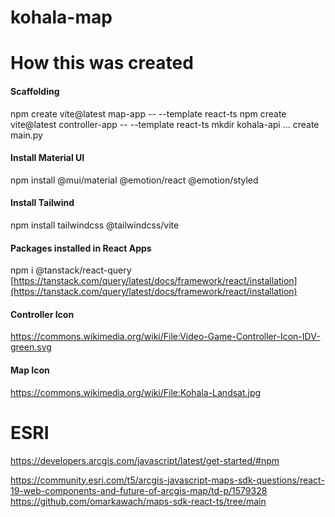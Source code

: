# kohala-map

# How this was created

#### Scaffolding

npm create vite@latest map-app -- --template react-ts
npm create vite@latest controller-app -- --template react-ts
mkdir kohala-api ... create main.py

#### Install Material UI

npm install @mui/material @emotion/react @emotion/styled

#### Install Tailwind
npm install tailwindcss @tailwindcss/vite


#### Packages installed in React Apps

npm i @tanstack/react-query
[https://tanstack.com/query/latest/docs/framework/react/installation](https://tanstack.com/query/latest/docs/framework/react/installation)

#### Controller Icon

https://commons.wikimedia.org/wiki/File:Video-Game-Controller-Icon-IDV-green.svg

#### Map Icon

https://commons.wikimedia.org/wiki/File:Kohala-Landsat.jpg


# ESRI
https://developers.arcgis.com/javascript/latest/get-started/#npm

https://community.esri.com/t5/arcgis-javascript-maps-sdk-questions/react-19-web-components-and-future-of-arcgis-map/td-p/1579328
https://github.com/omarkawach/maps-sdk-react-ts/tree/main